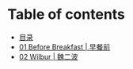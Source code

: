 # Table of contents

* [目录](README.md)
* [01 Before Breakfast \| 早餐前](chapter1.md)
* [02  Wilbur \| 魏二波](chapter2.md)

